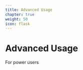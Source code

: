 ```yaml
---
title: Advanced Usage
chapter: true
weight: 50
icon: flask
---
```


# Advanced Usage

For power users